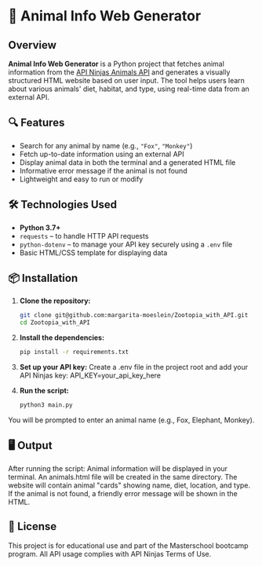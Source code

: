# 🐾 Animal Info Web Generator

## Overview

**Animal Info Web Generator** is a Python project that fetches animal information from the [API Ninjas Animals API](https://api-ninjas.com/api/animals) 
and generates a visually structured HTML website based on user input. The tool helps users learn about various animals' diet, habitat, and type, using real-time data from an external API.

## 🔍 Features

- Search for any animal by name (e.g., `"Fox"`, `"Monkey"`)
- Fetch up-to-date information using an external API
- Display animal data in both the terminal and a generated HTML file
- Informative error message if the animal is not found
- Lightweight and easy to run or modify

## 🛠️ Technologies Used

- **Python 3.7+**
- `requests` – to handle HTTP API requests
- `python-dotenv` – to manage your API key securely using a `.env` file
- Basic HTML/CSS template for displaying data

## 📦 Installation

1. **Clone the repository:**

   ```sh
   git clone git@github.com:margarita-moeslein/Zootopia_with_API.git
   cd Zootopia_with_API

2. **Install the dependencies:**
   ```sh
   pip install -r requirements.txt
   
3. **Set up your API key:**
   Create a .env file in the project root and add your API Ninjas key:
   API_KEY=your_api_key_here

4. **Run the script:**
   ```sh
   python3 main.py
You will be prompted to enter an animal name (e.g., Fox, Elephant, Monkey).

## 🖥️ Output

   After running the script:
   Animal information will be displayed in your terminal.
   An animals.html file will be created in the same directory.
   The website will contain animal "cards" showing name, diet, location, and type.
   If the animal is not found, a friendly error message will be shown in the HTML.


## 📄 License
   This project is for educational use and part of the Masterschool bootcamp program. 
   All API usage complies with API Ninjas Terms of Use.
